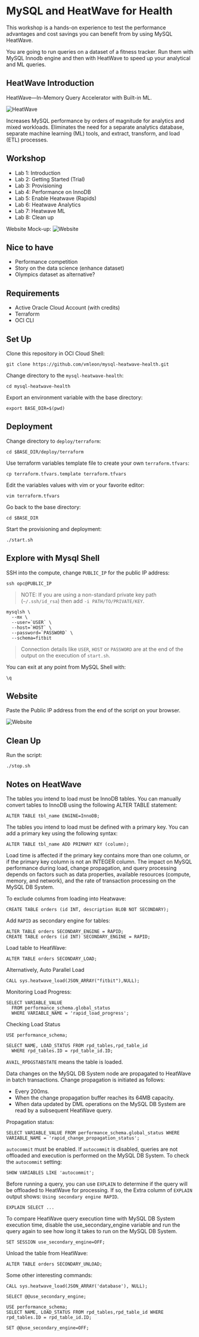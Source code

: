 # MySQL and HeatWave for Health

This workshop is a hands-on experience to test the performance advantages and cost savings you can benefit from by using MySQL HeatWave.

You are going to run queries on a dataset of a fitness tracker. Run them with MySQL Innodb engine and then with HeatWave to speed up your analytical and ML queries.

## HeatWave Introduction

HeatWave—In-Memory Query Accelerator with Built-in ML.

![HeatWave](images/heatwave.png)

Increases MySQL performance by orders of magnitude for analytics and mixed workloads. Eliminates the need for a separate analytics database, separate machine learning (ML) tools, and extract, transform, and load (ETL) processes.

## Workshop

- Lab 1: Introduction 
- Lab 2: Getting Started (Trial)
- Lab 3: Provisioning
- Lab 4: Performance on InnoDB
- Lab 5: Enable Heatwave (Rapids)
- Lab 6: Heatwave Analytics
- Lab 7: Heatwave ML
- Lab 8: Clean up

Website Mock-up:
![Website](images/website.png)

## Nice to have

- Performance competition
- Story on the data science (enhance dataset)
- Olympics dataset as alternative?

## Requirements

- Active Oracle Cloud Account (with credits)
- Terraform
- OCI CLI

## Set Up

Clone this repository in OCI Cloud Shell:
```
git clone https://github.com/vmleon/mysql-heatwave-health.git
```

Change directory to the `mysql-heatwave-health`:
```
cd mysql-heatwave-health
```

Export an environment variable with the base directory:
```
export BASE_DIR=$(pwd)
```

## Deployment

Change directory to `deploy/terraform`:
```
cd $BASE_DIR/deploy/terraform
```

Use terraform variables template file to create your own `terraform.tfvars`:
```
cp terraform.tfvars.template terraform.tfvars
```

Edit the variables values with vim or your favorite editor:
```
vim terraform.tfvars
```

Go back to the base directory:
```
cd $BASE_DIR
```

Start the provisioning and deployment:
```
./start.sh
```

## Explore with Mysql Shell

SSH into the compute, change `PUBLIC_IP` for the public IP address:
```
ssh opc@PUBLIC_IP
```

> NOTE: 
> If you are using a non-standard private key path (`~/.ssh/id_rsa`) 
> then add `-i PATH/TO/PRIVATE/KEY`.

```
mysqlsh \
  --mx \
  --user=`USER` \
  --host=`HOST` \
  --password=`PASSWORD` \
  --schema=fitbit
```

> Connection details like `USER`, `HOST` or `PASSWORD` are 
> at the end of the output on the execution of `start.sh`.

You can exit at any point from MySQL Shell with:
```
\q
```

## Website

Paste the Public IP address from the end of the script on your browser.

![Website](images/website.png)

## Clean Up

Run the script:
```
./stop.sh
```

## Notes on HeatWave

The tables you intend to load must be InnoDB tables. You can manually convert tables to InnoDB using the following ALTER TABLE statement:

```
ALTER TABLE tbl_name ENGINE=InnoDB;
```

The tables you intend to load must be defined with a primary key. You can add a primary key using the following syntax:

```
ALTER TABLE tbl_name ADD PRIMARY KEY (column);
```

Load time is affected if the primary key contains more than one column, or if the primary key column is not an INTEGER column. The impact on MySQL performance during load, change propagation, and query processing depends on factors such as data properties, available resources (compute, memory, and network), and the rate of transaction processing on the MySQL DB System.

To exclude columns from loading into Heatwave:
```
CREATE TABLE orders (id INT, description BLOB NOT SECONDARY);
```

Add `RAPID` as secondary engine for tables:
```
ALTER TABLE orders SECONDARY_ENGINE = RAPID;
CREATE TABLE orders (id INT) SECONDARY_ENGINE = RAPID;
```

Load table to HeatWave:
```
ALTER TABLE orders SECONDARY_LOAD;
```

Alternatively, Auto Parallel Load
```
CALL sys.heatwave_load(JSON_ARRAY("fitbit"),NULL);
```

Monitoring Load Progress:
```
SELECT VARIABLE_VALUE
  FROM performance_schema.global_status
  WHERE VARIABLE_NAME = 'rapid_load_progress';
```

Checking Load Status

```
USE performance_schema;
```

```
SELECT NAME, LOAD_STATUS FROM rpd_tables,rpd_table_id
  WHERE rpd_tables.ID = rpd_table_id.ID;
```

`AVAIL_RPDGSTABSTATE` means the table is loaded.

Data changes on the MySQL DB System node are propagated to HeatWave in batch transactions. Change propagation is initiated as follows:
- Every 200ms.
- When the change propagation buffer reaches its 64MB capacity.
- When data updated by DML operations on the MySQL DB System are read by a subsequent HeatWave query.

Propagation status:
```
SELECT VARIABLE_VALUE FROM performance_schema.global_status WHERE VARIABLE_NAME = 'rapid_change_propagation_status';
```

`autocommit` must be enabled. If `autocommit` is disabled, queries are not offloaded and execution is performed on the MySQL DB System. To check the `autocommit` setting:
```
SHOW VARIABLES LIKE 'autocommit';
```

Before running a query, you can use `EXPLAIN` to determine if the query will be offloaded to HeatWave for processing. If so, the Extra column of `EXPLAIN` output shows: `Using secondary engine RAPID`.
```
EXPLAIN SELECT ...
```

To compare HeatWave query execution time with MySQL DB System execution time, disable the use_secondary_engine variable and run the query again to see how long it takes to run on the MySQL DB System.
```
SET SESSION use_secondary_engine=OFF;
```

Unload the table from HeatWave:
```
ALTER TABLE orders SECONDARY_UNLOAD;
```

Some other interesting commands:
```
CALL sys.heatwave_load(JSON_ARRAY('database'), NULL);
```

```
SELECT @@use_secondary_engine;
```

```
USE performance_schema;
SELECT NAME, LOAD_STATUS FROM rpd_tables,rpd_table_id WHERE
rpd_tables.ID = rpd_table_id.ID;
```

```
SET @@use_secondary_engine=OFF;
```
